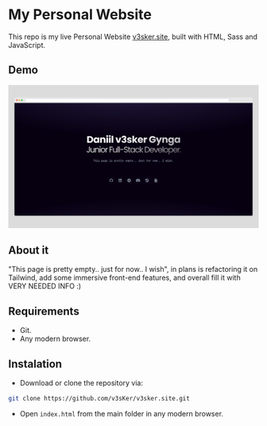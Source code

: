# My Personal Website

This repo is my live Personal Website [v3sker.site](https://v3sker.site/), built with HTML, Sass and JavaScript.

## Demo

![Desktop Demo](./assets/img/page-screenshot.png "Desktop Demo")

## About it

"This page is pretty empty.. just for now.. I wish", in plans is refactoring it on Tailwind, add some immersive front-end features, and overall fill it with VERY NEEDED INFO :)

## Requirements

- Git.
- Any modern browser.

## Instalation

- Download or clone the repository via:
```bash
git clone https://github.com/v3sKer/v3sker.site.git
```

- Open `index.html` from the main folder in any modern browser. 
